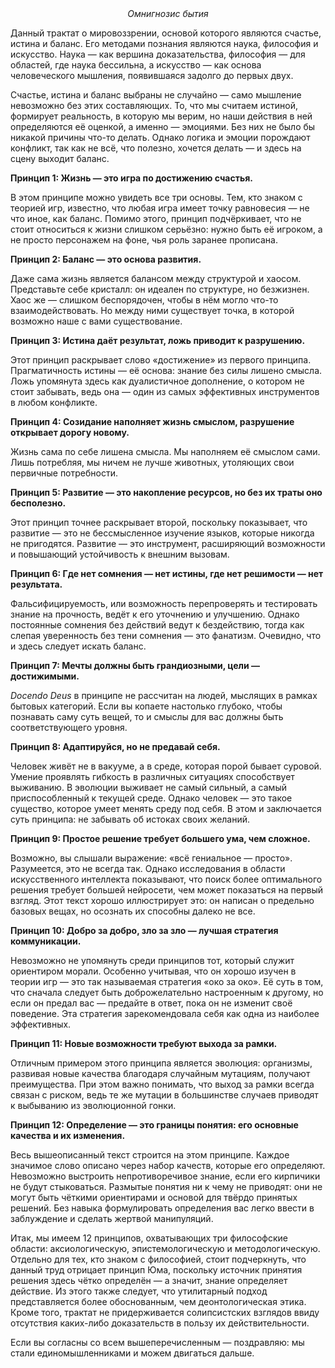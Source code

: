 <center><i>Омнигнозис бытия</i></center>

Данный трактат о мировоззрении, основой которого являются счастье, истина и баланс. Его методами познания являются наука, философия и искусство. Наука — как вершина доказательства, философия — для областей, где наука бессильна, а искусство — как основа человеческого мышления, появившаяся задолго до первых двух.

Счастье, истина и баланс выбраны не случайно — само мышление невозможно без этих составляющих. То, что мы считаем истиной, формирует реальность, в которую мы верим, но наши действия в ней определяются её оценкой, а именно — эмоциями. Без них не было бы никакой причины что-то делать. Однако логика и эмоции порождают конфликт, так как не всё, что полезно, хочется делать — и здесь на сцену выходит баланс.

**Принцип 1: Жизнь — это игра по достижению счастья.**

В этом принципе можно увидеть все три основы. Тем, кто знаком с теорией игр, известно, что любая игра имеет точку равновесия — не что иное, как баланс. Помимо этого, принцип подчёркивает, что не стоит относиться к жизни слишком серьёзно: нужно быть её игроком, а не просто персонажем на фоне, чья роль заранее прописана.

**Принцип 2: Баланс — это основа развития.**

Даже сама жизнь является балансом между структурой и хаосом. Представьте себе кристалл: он идеален по структуре, но безжизнен. Хаос же — слишком беспорядочен, чтобы в нём могло что-то взаимодействовать. Но между ними существует точка, в которой возможно наше с вами существование.

**Принцип 3: Истина даёт результат, ложь приводит к разрушению.**

Этот принцип раскрывает слово «достижение» из первого принципа. Прагматичность истины — её основа: знание без силы лишено смысла. Ложь упомянута здесь как дуалистичное дополнение, о котором не стоит забывать, ведь она — один из самых эффективных инструментов в любом конфликте.

**Принцип 4: Созидание наполняет жизнь смыслом, разрушение открывает дорогу новому.**

Жизнь сама по себе лишена смысла. Мы наполняем её смыслом сами. Лишь потребляя, мы ничем не лучше животных, утоляющих свои первичные потребности.

**Принцип 5: Развитие — это накопление ресурсов, но без их траты оно бесполезно.**

Этот принцип точнее раскрывает второй, поскольку показывает, что развитие — это не бессмысленное изучение языков, которые никогда не пригодятся. Развитие — это инструмент, расширяющий возможности и повышающий устойчивость к внешним вызовам.

**Принцип 6: Где нет сомнения — нет истины, где нет решимости — нет результата.**

Фальсифицируемость, или возможность перепроверять и тестировать знание на прочность, ведёт к его уточнению и улучшению. Однако постоянные сомнения без действий ведут к бездействию, тогда как слепая уверенность без тени сомнения — это фанатизм. Очевидно, что и здесь следует искать баланс.

**Принцип 7: Мечты должны быть грандиозными, цели — достижимыми.**

*Docendo Deus* в принципе не рассчитан на людей, мыслящих в рамках бытовых категорий. Если вы копаете настолько глубоко, чтобы познавать саму суть вещей, то и смыслы для вас должны быть соответствующего уровня.

**Принцип 8: Адаптируйся, но не предавай себя.**

Человек живёт не в вакууме, а в среде, которая порой бывает суровой. Умение проявлять гибкость в различных ситуациях способствует выживанию. В эволюции выживает не самый сильный, а самый приспособленный к текущей среде. Однако человек — это такое существо, которое умеет менять среду под себя. В этом и заключается суть принципа: не забывать об истоках своих желаний.

**Принцип 9: Простое решение требует большего ума, чем сложное.**

Возможно, вы слышали выражение: «всё гениальное — просто». Разумеется, это не всегда так. Однако исследования в области искусственного интеллекта показывают, что поиск более оптимального решения требует большей нейросети, чем может показаться на первый взгляд. Этот текст хорошо иллюстрирует это: он написан о предельно базовых вещах, но осознать их способны далеко не все.

**Принцип 10: Добро за добро, зло за зло — лучшая стратегия коммуникации.**

Невозможно не упомянуть среди принципов тот, который служит ориентиром морали. Особенно учитывая, что он хорошо изучен в теории игр — это так называемая стратегия «око за око». Её суть в том, что сначала следует быть доброжелательно настроенным к другому, но если он предал вас — предайте в ответ, пока он не изменит своё поведение. Эта стратегия зарекомендовала себя как одна из наиболее эффективных.

**Принцип 11: Новые возможности требуют выхода за рамки.**

Отличным примером этого принципа является эволюция: организмы, развивая новые качества благодаря случайным мутациям, получают преимущества. При этом важно понимать, что выход за рамки всегда связан с риском, ведь те же мутации в большинстве случаев приводят к выбыванию из эволюционной гонки.

**Принцип 12: Определение — это границы понятия: его основные качества и их изменения.**

Весь вышеописанный текст строится на этом принципе. Каждое значимое слово описано через набор качеств, которые его определяют. Невозможно выстроить непротиворечивое знание, если его кирпичики не будут стыковаться. Размытые понятия ни к чему не приводят: они не могут быть чёткими ориентирами и основой для твёрдо принятых решений. Без навыка формулировать определения вас легко ввести в заблуждение и сделать жертвой манипуляций.

Итак, мы имеем 12 принципов, охватывающих три философские области: аксиологическую, эпистемологическую и методологическую. Отдельно для тех, кто знаком с философией, стоит подчеркнуть, что данный труд отрицает принцип Юма, поскольку источник принятия решения здесь чётко определён — а значит, знание определяет действие. Из этого также следует, что утилитарный подход представляется более обоснованным, чем деонтологическая этика. Кроме того, трактат не придерживается солипсистских взглядов ввиду отсутствия каких-либо доказательств в пользу их действительности.

Если вы согласны со всем вышеперечисленным — поздравляю: мы стали единомышленниками и можем двигаться дальше.
